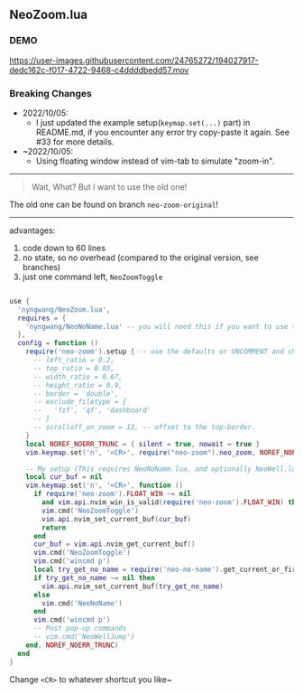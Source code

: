 NeoZoom.lua
---

### DEMO

https://user-images.githubusercontent.com/24765272/194027917-dedc162c-f017-4722-9468-c4ddddbedd57.mov


### Breaking Changes

- 2022/10/05:
  - I just updated the example setup(`keymap.set(...)` part) in README.md,
if you encounter any error try copy-paste it again. See #33 for more details.
- ~2022/10/05:
  - Using floating window instead of vim-tab to simulate "zoom-in".

---

> Wait, What? But I want to use the old one!

The old one can be found on branch `neo-zoom-original`!

---

advantages:
1. code down to 60 lines
2. no state, so no overhead (compared to the original version, see branches)
3. just one command left, `NeoZoomToggle`


```lua

use {
  'nyngwang/NeoZoom.lua',
  requires = {
    'nyngwang/NeoNoName.lua' -- you will need this if you want to use the keymap sample below.
  },
  config = function ()
    require('neo-zoom').setup { -- use the defaults or UNCOMMENT and change any one to overwrite
      -- left_ratio = 0.2,
      -- top_ratio = 0.03,
      -- width_ratio = 0.67,
      -- height_ratio = 0.9,
      -- border = 'double',
      -- exclude_filetype = {
      --   'fzf', 'qf', 'dashboard'
      -- }
      -- scrolloff_on_zoom = 13, -- offset to the top-border.
    }
    local NOREF_NOERR_TRUNC = { silent = true, nowait = true }
    vim.keymap.set('n', '<CR>', require("neo-zoom").neo_zoom, NOREF_NOERR_TRUNC)

    -- My setup (This requires NeoNoName.lua, and optionally NeoWell.lua)
    local cur_buf = nil
    vim.keymap.set('n', '<CR>', function ()
      if require('neo-zoom').FLOAT_WIN ~= nil
        and vim.api.nvim_win_is_valid(require('neo-zoom').FLOAT_WIN) then
        vim.cmd('NeoZoomToggle')
        vim.api.nvim_set_current_buf(cur_buf)
        return
      end
      cur_buf = vim.api.nvim_get_current_buf()
      vim.cmd('NeoZoomToggle')
      vim.cmd('wincmd p')
      local try_get_no_name = require('neo-no-name').get_current_or_first_valid_listed_no_name_buf()
      if try_get_no_name ~= nil then
        vim.api.nvim_set_current_buf(try_get_no_name)
      else
        vim.cmd('NeoNoName')
      end
      vim.cmd('wincmd p')
      -- Post pop-up commands
      -- vim.cmd('NeoWellJump')
    end, NOREF_NOERR_TRUNC)
  end
}
```

Change `<CR>` to whatever shortcut you like~
